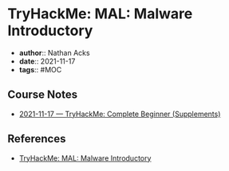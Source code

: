 # TryHackMe: MAL: Malware Introductory

* **author**:: Nathan Acks
* **date**:: 2021-11-17
* **tags**:: #MOC

## Course Notes

* [2021-11-17 — TryHackMe: Complete Beginner (Supplements)](../log/2021-11-17-tryhackme-complete-beginner-supplements.md)

## References

* [TryHackMe: MAL: Malware Introductory](https://tryhackme.com/room/malmalintroductory)
